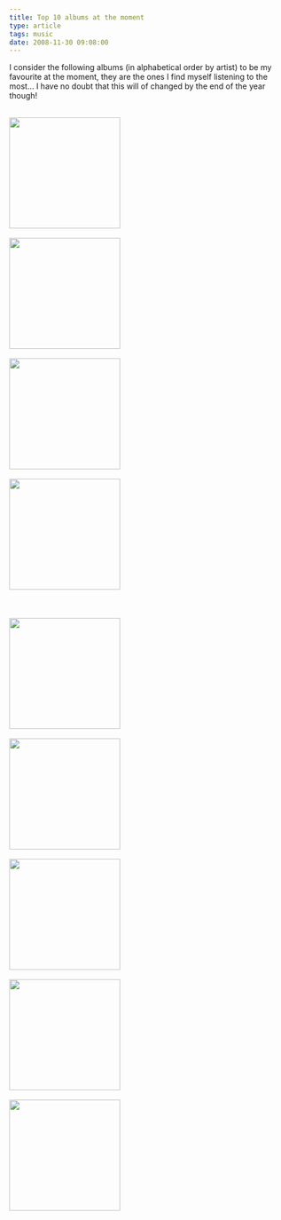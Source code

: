 ```yaml
---
title: Top 10 albums at the moment
type: article
tags: music
date: 2008-11-30 09:08:00
---
```

<p>I consider the following albums (in alphabetical order by artist) to be my favourite at the moment, they are the ones I find myself listening to the most... I have no doubt that this will of changed by the end of the year though!</p><br /><img border="0" height="200" src="http://www.punknews.org/images/covers/anberlin-cities.jpg" width="200" /><br /><br /><img border="0" height="200" src="http://www.holysteel.com/rece/bluetreegreater.jpg" width="200" /><br /><br /><img border="0" height="200" src="http://www.shepherdschristianbookshop.co.uk/images/Delirious-glo%20cd.jpg" width="200" /><br /><br /><img border="0" height="200" src="http://thumbnail.image.rakuten.co.jp/@0_mall/book/cabinet/ogs_320204/3202040952.jpg" width="200" /><br /><br /><br /><br /><img border="0" height="200" src="http://images-eu.amazon.com/images/P/B000050HZO.03.LZZZZZZZ.jpg" width="200" /><br /><br /><img border="0" height="200" src="http://www.musichristian.com/images/products/_large/24/0802467002524lrg.jpg" width="200" /><br /><br /><img border="0" height="200" src="http://media.salemwebnetwork.com/CCM/CMS/ImageGallery/artists/Shawn%20McDonald/shawnmcdonald_roots.250w.tn.jpg" width="200" /><br /><br /><img border="0" height="200" src="http://www.lancecrawford.net/lancecrawfordnet/images/2007/09/21/mutemath.jpg" width="200" /><br /><br /><img border="0" height="200" src="http://ecx.images-amazon.com/images/I/41yjbyjXCjL._SL500_AA280_.jpg" width="200" /><div class="blogger-post-footer"><img width='1' height='1' src='https://blogger.googleusercontent.com/tracker/31453821-2683511791370685605?l=www.jamesdoc.co.uk' alt='' /></div>
